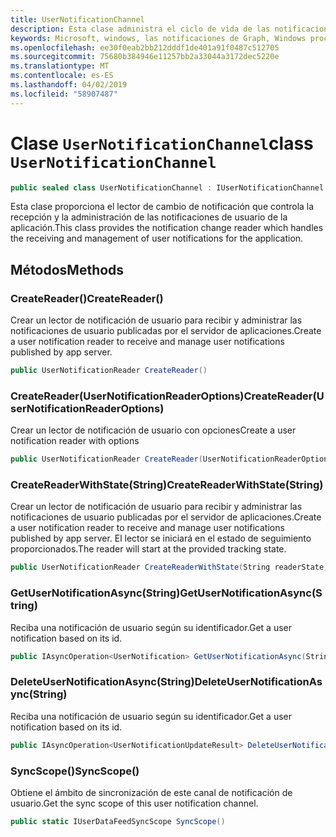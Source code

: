 ```yaml
---
title: UserNotificationChannel
description: Esta clase administra el ciclo de vida de las notificaciones de usuario.
keywords: Microsoft, windows, las notificaciones de Graph, Windows procedimientos
ms.openlocfilehash: ee30f0eab2bb212dddf1de401a91f0487c512705
ms.sourcegitcommit: 75680b384946e11257bb2a33044a3172dec5220e
ms.translationtype: MT
ms.contentlocale: es-ES
ms.lasthandoff: 04/02/2019
ms.locfileid: "58907487"
---
```

# <a name="class-usernotificationchannel"></a><span data-ttu-id="894ed-104">Clase `UserNotificationChannel`</span><span class="sxs-lookup"><span data-stu-id="894ed-104">class `UserNotificationChannel`</span></span>

```C#
public sealed class UserNotificationChannel : IUserNotificationChannel
```

<span data-ttu-id="894ed-105">Esta clase proporciona el lector de cambio de notificación que controla la recepción y la administración de las notificaciones de usuario de la aplicación.</span><span class="sxs-lookup"><span data-stu-id="894ed-105">This class provides the notification change reader which handles the receiving and management of user notifications for the application.</span></span> 

## <a name="methods"></a><span data-ttu-id="894ed-106">Métodos</span><span class="sxs-lookup"><span data-stu-id="894ed-106">Methods</span></span>

### <a name="createreader"></a><span data-ttu-id="894ed-107">CreateReader()</span><span class="sxs-lookup"><span data-stu-id="894ed-107">CreateReader()</span></span> 
<span data-ttu-id="894ed-108">Crear un lector de notificación de usuario para recibir y administrar las notificaciones de usuario publicadas por el servidor de aplicaciones.</span><span class="sxs-lookup"><span data-stu-id="894ed-108">Create a user notification reader to receive and manage user notifications published by app server.</span></span>
```C#
public UserNotificationReader CreateReader()
```

### <a name="createreaderusernotificationreaderoptions"></a><span data-ttu-id="894ed-109">CreateReader(UserNotificationReaderOptions)</span><span class="sxs-lookup"><span data-stu-id="894ed-109">CreateReader(UserNotificationReaderOptions)</span></span> 
<span data-ttu-id="894ed-110">Crear un lector de notificación de usuario con opciones</span><span class="sxs-lookup"><span data-stu-id="894ed-110">Create a user notification reader with options</span></span> 
```C#
public UserNotificationReader CreateReader(UserNotificationReaderOptions options)
```

### <a name="createreaderwithstatestring"></a><span data-ttu-id="894ed-111">CreateReaderWithState(String)</span><span class="sxs-lookup"><span data-stu-id="894ed-111">CreateReaderWithState(String)</span></span> 
<span data-ttu-id="894ed-112">Crear un lector de notificación de usuario para recibir y administrar las notificaciones de usuario publicadas por el servidor de aplicaciones.</span><span class="sxs-lookup"><span data-stu-id="894ed-112">Create a user notification reader to receive and manage user notifications published by app server.</span></span> <span data-ttu-id="894ed-113">El lector se iniciará en el estado de seguimiento proporcionados.</span><span class="sxs-lookup"><span data-stu-id="894ed-113">The reader will start at the provided tracking state.</span></span> 
```C#
public UserNotificationReader CreateReaderWithState(String readerState)
```

### <a name="getusernotificationasyncstring"></a><span data-ttu-id="894ed-114">GetUserNotificationAsync(String)</span><span class="sxs-lookup"><span data-stu-id="894ed-114">GetUserNotificationAsync(String)</span></span>
<span data-ttu-id="894ed-115">Reciba una notificación de usuario según su identificador.</span><span class="sxs-lookup"><span data-stu-id="894ed-115">Get a user notification based on its id.</span></span> 
```C#
public IAsyncOperation<UserNotification> GetUserNotificationAsync(String notificationId)
```

### <a name="deleteusernotificationasyncstring"></a><span data-ttu-id="894ed-116">DeleteUserNotificationAsync(String)</span><span class="sxs-lookup"><span data-stu-id="894ed-116">DeleteUserNotificationAsync(String)</span></span>
<span data-ttu-id="894ed-117">Reciba una notificación de usuario según su identificador.</span><span class="sxs-lookup"><span data-stu-id="894ed-117">Get a user notification based on its id.</span></span> 
```C#
public IAsyncOperation<UserNotificationUpdateResult> DeleteUserNotificationAsync(String notificationId)
```

### <a name="syncscope"></a><span data-ttu-id="894ed-118">SyncScope()</span><span class="sxs-lookup"><span data-stu-id="894ed-118">SyncScope()</span></span>
<span data-ttu-id="894ed-119">Obtiene el ámbito de sincronización de este canal de notificación de usuario.</span><span class="sxs-lookup"><span data-stu-id="894ed-119">Get the sync scope of this user notification channel.</span></span>
```C#
public static IUserDataFeedSyncScope SyncScope()
```